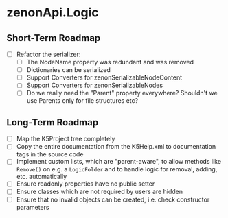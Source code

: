 # zenonApi.Logic

## Short-Term Roadmap
- [ ] Refactor the serializer:
  - [ ] The NodeName property was redundant and was removed
  - [ ] Dictionaries can be serialized
  - [ ] Support Converters for zenonSerializableNodeContent
  - [ ] Support Converters for zenonSerializableNodes
  - [ ] Do we really need the "Parent" property everywhere?
        Shouldn't we use Parents only for file structures etc?

## Long-Term Roadmap
- [ ] Map the K5Project tree completely
- [ ] Copy the entire documentation from the K5Help.xml to documentation tags in
      the source code
- [ ] Implement custom lists, which are "parent-aware", to allow methods like
      ```Remove()``` on e.g. a ```LogicFolder``` and to handle logic for
      removal, adding, etc. automatically
- [ ] Ensure readonly properties have no public setter
- [ ] Ensure classes which are not required by users are hidden
- [ ] Ensure that no invalid objects can be created, i.e. check constructor
      parameters
